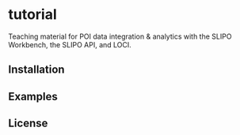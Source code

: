 # tutorial
Teaching material for POI data integration &amp; analytics with the SLIPO Workbench, the SLIPO API, and LOCI.

## Installation

## Examples

## License

